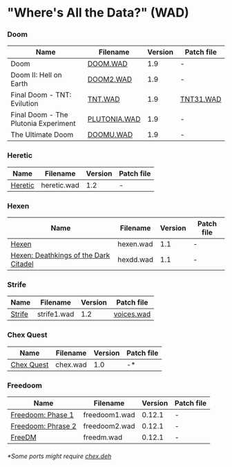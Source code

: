 # "Where's All the Data?" (WAD)

### Doom
| Name | Filename | Version | Patch file |
|------|----------|---------|------|
|Doom|[DOOM.WAD](https://dabignerd.github.io/doom-wads/wads/doom.wad)|1.9|-|
|Doom II: Hell on Earth|[DOOM2.WAD](https://dabignerd.github.io/doom-wads/wads/doom2.wad)|1.9|-|
|Final Doom - TNT: Evilution|[TNT.WAD](https://dabignerd.github.io/doom-wads/wads/tnt.wad)|1.9|[TNT31.WAD](https://dabignerd.github.io/doom-wads/wads/patch-files/tnt31.wad)
|Final Doom - The Plutonia Experiment|[PLUTONIA.WAD](https://dabignerd.github.io/doom-wads/wads/plutonia.wad)|1.9|-|
|The Ultimate Doom|[DOOMU.WAD](https://dabignerd.github.io/doom-wads/wads/doomu.wad)|1.9|-|

### Heretic
| Name | Filename | Version | Patch file |
|------|----------|---------|------|
|[Heretic](https://dabignerd.github.io/doom-wads/wads/heretic.wad)|heretic.wad|1.2|-|

### Hexen
| Name | Filename | Version | Patch file |
|------|----------|---------|------|
|[Hexen](https://dabignerd.github.io/doom-wads/wads/hexen.wad)|hexen.wad|1.1|-|
|[Hexen: Deathkings of the Dark Citadel](https://dabignerd.github.io/doom-wads/wads/hexdd.wad)|hexdd.wad|1.1|-|

### Strife
| Name | Filename | Version | Patch file |
|------|----------|---------|------|
|[Strife](https://dabignerd.github.io/doom-wads/wads/strife1.wad)|strife1.wad|1.2|[voices.wad](https://dabignerd.github.io/doom-wads/wads/patch-files/voices.wad)

### Chex Quest
| Name | Filename | Version | Patch file |
|------|----------|---------|------|
|[Chex Quest](https://dabignerd.github.io/doom-wads/wads/chex.wad)|chex.wad|1.0|-*|

### Freedoom
| Name | Filename | Version | Patch file |
|------|----------|---------|------|
|[Freedoom: Phase 1](https://dabignerd.github.io/doom-wads/wads/freedoom1.wad)|freedoom1.wad|0.12.1|-|
|[Freedoom: Phrase 2](https://dabignerd.github.io/doom-wads/wads/freedoom2.wad)|freedoom2.wad|0.12.1|-|
|[FreeDM](freedm.wad)|freedm.wad|0.12.1|-|

###### *Some ports might require [chex.deh](https://www.doomworld.com/idgames/utils/exe_edit/patches/chexdeh)
